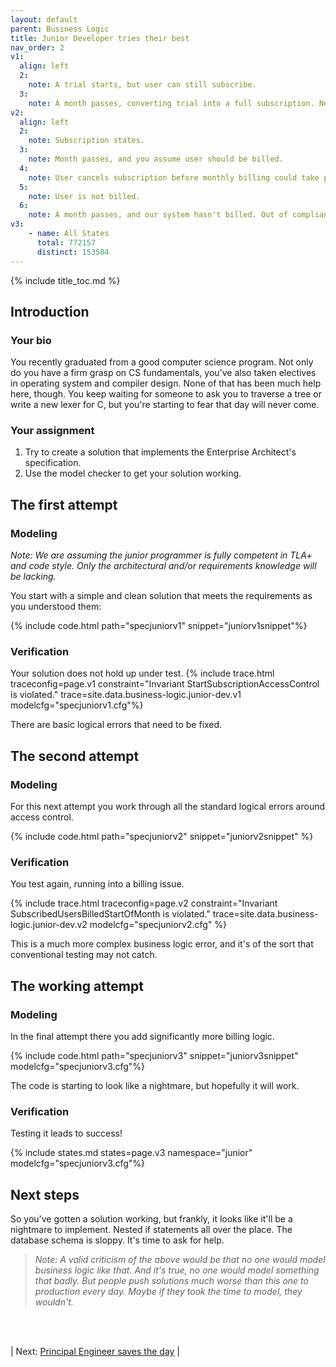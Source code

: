```yaml
---
layout: default
parent: Business Logic
title: Junior Developer tries their best
nav_order: 2
v1:
  align: left
  2:
    note: A trial starts, but user can still subscribe.
  3:
    note: A month passes, converting trial into a full subscription. Now you shouldn't be able to start a subscription, but you still can.
v2:
  align: left
  2: 
    note: Subscription states.
  3:
    note: Month passes, and you assume user should be billed.
  4:
    note: User cancels subscription before monthly billing could take place.
  5:
    note: User is not billed.
  6:
    note: A month passes, and our system hasn't billed. Out of compliance.
v3:
    - name: All States		
      total: 772157
      distinct: 153504	
---
```


{% include title_toc.md %}

## Introduction

### Your bio

You recently graduated from a good computer science program. Not only do you have a firm grasp on CS fundamentals, you've also taken electives in operating system and compiler design. None of that has been much help here, though. You keep waiting for someone to ask you to traverse a tree or write a new lexer for C, but you're starting to fear that day will never come.


### Your assignment
1. Try to create a solution that implements the Enterprise Architect's specification.
2. Use the model checker to get your solution working.

## The first attempt
### Modeling
_Note: We are assuming the junior programmer is fully competent in TLA+ and code style. Only the architectural and/or requirements knowledge will be lacking._

You start with a simple and clean solution that meets the requirements as you understood them:

{% include code.html path="specjuniorv1" snippet="juniorv1snippet"%}

### Verification
Your solution does not hold up under test.
{% include trace.html traceconfig=page.v1 constraint="Invariant StartSubscriptionAccessControl is violated." trace=site.data.business-logic.junior-dev.v1 modelcfg="specjuniorv1.cfg"%}

There are basic logical errors that need to be fixed.

## The second attempt
### Modeling
For this next attempt you work through all the standard logical errors around access control.

{% include code.html path="specjuniorv2" snippet="juniorv2snippet" %}

### Verification

You test again, running into a billing issue.

{% include trace.html traceconfig=page.v2 constraint="Invariant SubscribedUsersBilledStartOfMonth is violated." trace=site.data.business-logic.junior-dev.v2 modelcfg="specjuniorv2.cfg" %}

This is a much more complex business logic error, and it's of the sort that conventional testing may not catch.

## The working attempt
### Modeling
In the final attempt there you add significantly more billing logic.

{% include code.html path="specjuniorv3" snippet="juniorv3snippet" modelcfg="specjuniorv3.cfg"%}

The code is starting to look like a nightmare, but hopefully it will work.

### Verification
Testing it leads to success!

{% include states.md states=page.v3 namespace="junior" modelcfg="specjuniorv3.cfg"%}

## Next steps
So you've gotten a solution working, but frankly, it looks like it'll be a nightmare to implement. Nested if statements all over the place. The database schema is sloppy. It's time to ask for help.

> _Note: A valid criticism of the above would be that no one would model business logic like that. And it's true, no one would model something that badly. But people push solutions much worse than this one to production every day. Maybe if they took the time to model, they wouldn't._

<br><br>

| Next: [ Principal Engineer saves the day](../principal-eng) |